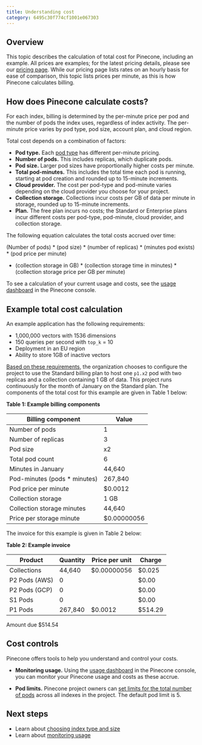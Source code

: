 ```yaml
---
title: Understanding cost
category: 6495c30f774cf1001e067303
---
```


## Overview

This topic describes the calculation of total cost for Pinecone, including an example. All prices are examples; for the latest pricing details, please see our [pricing page](https://www.pinecone.io/pricing/). While our pricing page lists rates on an hourly basis for ease of comparison, this topic lists prices per minute, as this is how Pinecone calculates billing.

## How does Pinecone calculate costs?

For each index, billing is determined by the per-minute price per pod and the number of pods the index uses, regardless of index activity. The per-minute price varies by pod type, pod size, account plan, and cloud region.

Total cost depends on a combination of factors:

+ **Pod type.** Each [pod type](indexes#pods-pod-types-and-pod-sizes) has different per-minute pricing.
+ **Number of pods.** This includes replicas, which duplicate pods.
+ **Pod size.**  Larger pod sizes have proportionally higher costs per minute.
+ **Total pod-minutes.** This includes the total time each pod is running, starting at pod creation and rounded up to 15-minute increments.
+ **Cloud provider.** The cost per pod-type and pod-minute varies depending on the cloud provider you choose for your project. 
+ **Collection storage.** Collections incur costs per GB of data per minute in storage, rounded up to 15-minute increments.
+ **Plan.** The free plan incurs no costs; the Standard or Enterprise plans incur different costs per pod-type, pod-minute, cloud provider, and collection storage.

The following equation calculates the total costs accrued over time:
 
(Number of pods) \* (pod size) \* (number of replicas) \* (minutes pod exists) \* (pod price per minute) 
 + (collection storage in GB) \* (collection storage time in minutes) \* (collection storage price per GB per minute)

To see a calculation of your current usage and costs, see the [usage dashboard](monitoring-usage) in the Pinecone console.

## Example total cost calculation

An example application has the following requirements:

* 1,000,000 vectors with 1536 dimensions
* 150 queries per second with `top_k` = 10
* Deployment in an EU region
* Ability to store 1GB of inactive vectors

[Based on these requirements](https://docs.pinecone.io/docs/choosing-index-type-and-size), the organization chooses to configure the project to use the Standard billing plan to host one `p1.x2` pod with two replicas and a collection containing 1 GB of data. This project runs continuously for the month of January on the Standard plan. The components of the total cost for this example are given in Table 1 below:

**Table 1: Example billing components**

| Billing component            | Value      |
| ---------------------------- | ---------- |
| Number of pods               | 1          |
| Number of replicas           | 3          |
| Pod size                     | x2         |
| Total pod count              | 6          |
| Minutes in January           | 44,640     |
| Pod-minutes (pods * minutes) | 267,840    |
| Pod price per minute         | $0.0012    |
| Collection storage           | 1 GB       |
| Collection storage minutes   | 44,640     |
| Price per storage minute     | $0.00000056|

The invoice for this example is given in Table 2 below:

**Table 2: Example invoice**

| Product      | Quantity           | Price per unit | Charge |   
| ------------ | ------------------ | -------------- | ------ |
| Collections  | 44,640             | $0.00000056    | $0.025 |
| P2 Pods (AWS)| 0                  |                | $0.00  |
| P2 Pods (GCP)| 0                  |                | $0.00  |
| S1 Pods      | 0                  |                | $0.00  |
| P1 Pods      | 267,840            | $0.0012        | $514.29|

Amount due $514.54         

## Cost controls

Pinecone offers tools to help you understand and control your costs. 

+ **Monitoring usage.** Using the [usage dashboard](monitoring-usage) in the Pinecone console, you can monitor your Pinecone usage and costs as these accrue.

+ **Pod limits.** Pinecone project owners can [set limits for the total number of pods](change-project-pod-limit) across all indexes in the project. The default pod limit is 5.

## Next steps

+ Learn about [choosing index type and size](choosing-index-type-and-size)
+ Learn about [monitoring usage](monitoring-usage)
